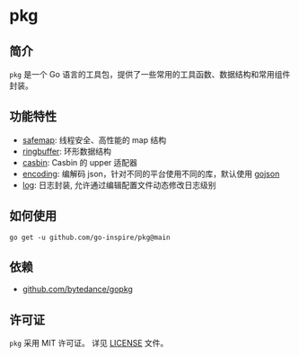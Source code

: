 # pkg

## 简介

`pkg` 是一个 Go 语言的工具包，提供了一些常用的工具函数、数据结构和常用组件封装。

## 功能特性

* [safemap](https://github.com/go-inspire/pkg/tree/main/safemap): 线程安全、高性能的 map 结构
* [ringbuffer](https://github.com/go-inspire/pkg/tree/main/ringbuffer): 环形数据结构
* [casbin](https://github.com/go-inspire/pkg/tree/main/casbin): Casbin 的 upper 适配器
* [encoding](https://github.com/go-inspire/pkg/tree/main/encoding): 编解码 json，针对不同的平台使用不同的库，默认使用 [gojson](https://github.com/goccy/go-json)
* [log](https://github.com/go-inspire/pkg/tree/main/log): 日志封装, 允许通过编辑配置文件动态修改日志级别

## 如何使用

```shell
go get -u github.com/go-inspire/pkg@main

```

## 依赖

- [github.com/bytedance/gopkg](https://github.com/bytedance/gopkg)


## 许可证

`pkg` 采用 MIT 许可证。 详见 [LICENSE](./LICENSE) 文件。


